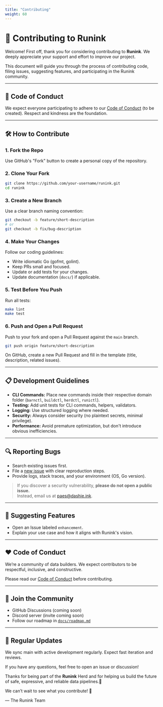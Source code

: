 ```yaml
---
title: "Contributing"
weight: 60
---
```


# 🤝 Contributing to Runink

Welcome! First off, thank you for considering contributing to **Runink**. We deeply appreciate your support and effort to improve our project.

This document will guide you through the process of contributing code, filing issues, suggesting features, and participating in the Runink community.

---

## 📜 Code of Conduct

We expect everyone participating to adhere to our [Code of Conduct](CODE_OF_CONDUCT.md) (to be created). Respect and kindness are the foundation.

---

## 🛠️ How to Contribute

### 1. Fork the Repo

Use GitHub's "Fork" button to create a personal copy of the repository.

### 2. Clone Your Fork

```bash
git clone https://github.com/your-username/runink.git
cd runink
```

### 3. Create a New Branch

Use a clear branch naming convention:

```bash
git checkout -b feature/short-description
# or
git checkout -b fix/bug-description
```

### 4. Make Your Changes

Follow our coding guidelines:
- Write idiomatic Go (gofmt, golint).
- Keep PRs small and focused.
- Update or add tests for your changes.
- Update documentation (`docs/`) if applicable.

### 5. Test Before You Push

Run all tests:

```bash
make lint
make test
```

### 6. Push and Open a Pull Request

Push to your fork and open a Pull Request against the `main` branch.

```bash
git push origin feature/short-description
```

On GitHub, create a new Pull Request and fill in the template (title, description, related issues).

---

## 📋 Development Guidelines

- **CLI Commands:** Place new commands inside their respective domain folder (`barnctl`, `buildctl`, `herdctl`, `runictl`).
- **Testing:** Add unit tests for CLI commands, helpers, validators.
- **Logging:** Use structured logging where needed.
- **Security:** Always consider security (no plaintext secrets, minimal privilege).
- **Performance:** Avoid premature optimization, but don't introduce obvious inefficiencies.

---

## 🔍 Reporting Bugs

- Search existing issues first.
- File a [new issue](https://github.com/your-username/runink/issues/new) with clear reproduction steps.
- Provide logs, stack traces, and your environment (OS, Go version).

> If you discover a security vulnerability, **please do not open a public issue.**  
Instead, email us at [paes@dashie.ink](mailto:paes@dashie.ink).


---

## 🚀 Suggesting Features

- Open an Issue labeled `enhancement`.
- Explain your use case and how it aligns with Runink's vision.

---

## ❤️ Code of Conduct

We’re a community of data builders. We expect contributors to be respectful, inclusive, and constructive.

Please read our [Code of Conduct](./CODE_OF_CONDUCT.md) before contributing.

---

## 🧵 Join the Community

- GitHub Discussions (coming soon)
- Discord server (invite coming soon)
- Follow our roadmap in [`docs/roadmap.md`](./docs/roadmap.md)

---
## 📅 Regular Updates

We sync main with active development regularly. Expect fast iteration and reviews.

If you have any questions, feel free to open an issue or discussion!

Thanks for being part of the **Runink** Herd and for helping us build the future of safe, expressive, and reliable data pipelines.🐑  

We can’t wait to see what you contribute! 🙌

— The Runink Team